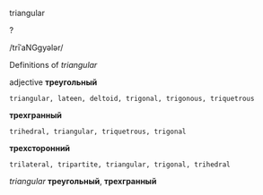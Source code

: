 triangular

?

/trīˈaNGɡyələr/

Definitions of _triangular_

adjective
**треугольный**

    triangular, lateen, deltoid, trigonal, trigonous, triquetrous
**трехгранный**

    trihedral, triangular, triquetrous, trigonal
**трехсторонний**

    trilateral, tripartite, triangular, trigonal, trihedral

_triangular_
**треугольный**, **трехгранный**